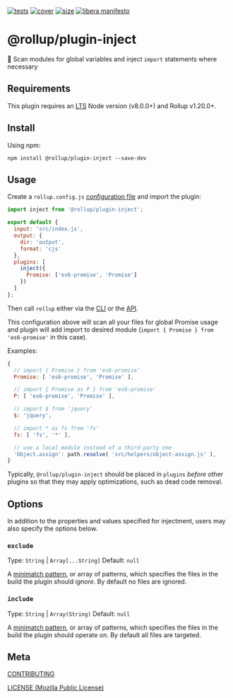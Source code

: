 [cover]: https://codecov.io/gh/rollup/plugins/inject/branch/master/graph/badge.svg
[cover-url]: https://codecov.io/gh/rollup/plugins
[size]: https://packagephobia.now.sh/badge?p=@rollup/plugin-inject
[size-url]: https://packagephobia.now.sh/result?p=@rollup/plugin-inject
[tests]: https://img.shields.io/circleci/project/github/rollup/plugins.svg
[tests-url]: https://circleci.com/gh/rollup/plugins

[![tests][tests]][tests-url]
[![cover][cover]][cover-url]
[![size][size]][size-url]
[![libera manifesto](https://img.shields.io/badge/libera-manifesto-lightgrey.svg)](https://liberamanifesto.com)

# @rollup/plugin-inject

🍣 Scan modules for global variables and inject `import` statements where necessary

## Requirements

This plugin requires an [LTS](https://github.com/nodejs/Release) Node version (v8.0.0+) and Rollup v1.20.0+.

## Install

Using npm:

```console
npm install @rollup/plugin-inject --save-dev
```

## Usage

Create a `rollup.config.js` [configuration file](https://www.rollupjs.org/guide/en/#configuration-files) and import the plugin:

```js
import inject from '@rollup/plugin-inject';

export default {
  input: 'src/index.js',
  output: {
    dir: 'output',
    format: 'cjs'
  },
  plugins: [
    inject({
      Promise: ['es6-promise', 'Promise']
    })
  ]
};
```

Then call `rollup` either via the [CLI](https://www.rollupjs.org/guide/en/#command-line-reference) or the [API](https://www.rollupjs.org/guide/en/#javascript-api).

This configuration above will scan all your files for global Promise usage and plugin will add import to desired module (`import { Promise } from 'es6-promise'` in this case).

Examples:

```js
{
  // import { Promise } from 'es6-promise'
  Promise: [ 'es6-promise', 'Promise' ],

  // import { Promise as P } from 'es6-promise'
  P: [ 'es6-promise', 'Promise' ],

  // import $ from 'jquery'
  $: 'jquery',

  // import * as fs from 'fs'
  fs: [ 'fs', '*' ],

  // use a local module instead of a third-party one
  'Object.assign': path.resolve( 'src/helpers/object-assign.js' ),
}
```

Typically, `@rollup/plugin-inject` should be placed in `plugins` _before_ other plugins so that they may apply optimizations, such as dead code removal.

## Options

In addition to the properties and values specified for injectment, users may also specify the options below.

### `exclude`

Type: `String` | `Array[...String]`
Default: `null`

A [minimatch pattern](https://github.com/isaacs/minimatch), or array of patterns, which specifies the files in the build the plugin should _ignore_. By default no files are ignored.

### `include`

Type: `String` | `Array(String)`
Default: `null`

A [minimatch pattern](https://github.com/isaacs/minimatch), or array of patterns, which specifies the files in the build the plugin should operate on. By default all files are targeted.

## Meta

[CONTRIBUTING](./.github/CONTRIBUTING.md)

[LICENSE (Mozilla Public License)](./LICENSE)
